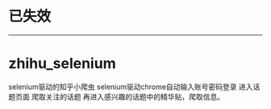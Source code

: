 # 已失效
---
# zhihu_selenium
selenium驱动的知乎小爬虫
selenium驱动chrome自动输入账号密码登录
进入话题页面
爬取关注的话题
再进入感兴趣的话题中的精华贴，爬取信息。
